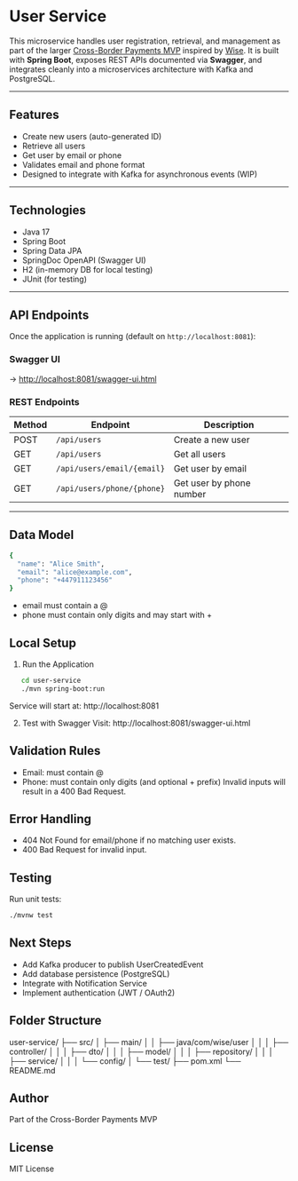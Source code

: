 # User Service

This microservice handles user registration, retrieval, and management as part of the larger [Cross-Border Payments MVP](../README.md) inspired by [Wise](https://wise.com). It is built with **Spring Boot**, exposes REST APIs documented via **Swagger**, and integrates cleanly into a microservices architecture with Kafka and PostgreSQL.

---

## Features

- Create new users (auto-generated ID)
- Retrieve all users
- Get user by email or phone
- Validates email and phone format
- Designed to integrate with Kafka for asynchronous events (WIP)

---

## Technologies

- Java 17
- Spring Boot
- Spring Data JPA
- SpringDoc OpenAPI (Swagger UI)
- H2 (in-memory DB for local testing)
- JUnit (for testing)

---

## API Endpoints

Once the application is running (default on `http://localhost:8081`):

### Swagger UI
→ [http://localhost:8081/swagger-ui.html](http://localhost:8081/swagger-ui.html)

### REST Endpoints

| Method | Endpoint                       | Description              |
|--------|--------------------------------|--------------------------|
| POST   | `/api/users`                   | Create a new user        |
| GET    | `/api/users`                   | Get all users            |
| GET    | `/api/users/email/{email}`     | Get user by email        |
| GET    | `/api/users/phone/{phone}`     | Get user by phone number |

---

## Data Model
```bash
{
  "name": "Alice Smith",
  "email": "alice@example.com",
  "phone": "+447911123456"
}
```
* email must contain a @
* phone must contain only digits and may start with +

## Local Setup
1. Run the Application
```bash
   cd user-service
   ./mvn spring-boot:run
```
Service will start at: http://localhost:8081

2. Test with Swagger
   Visit: http://localhost:8081/swagger-ui.html

## Validation Rules
* Email: must contain @
* Phone: must contain only digits (and optional + prefix)
Invalid inputs will result in a 400 Bad Request.

## Error Handling
* 404 Not Found for email/phone if no matching user exists.
* 400 Bad Request for invalid input.

## Testing
Run unit tests:
```bash
./mvnw test
```

## Next Steps
* Add Kafka producer to publish UserCreatedEvent
* Add database persistence (PostgreSQL)
* Integrate with Notification Service
* Implement authentication (JWT / OAuth2)

## Folder Structure
user-service/
├── src/
│   ├── main/
│   │   ├── java/com/wise/user
│   │   │   ├── controller/
│   │   │   ├── dto/
│   │   │   ├── model/
│   │   │   ├── repository/
│   │   │   ├── service/
│   │   │   └── config/
│   └── test/
├── pom.xml
└── README.md

## Author
Part of the Cross-Border Payments MVP

## License
MIT License